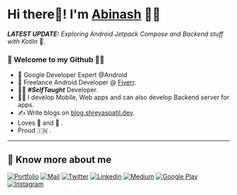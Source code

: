 # Hi there👋! I'm [Abinash](https://shreyaspatil.dev) 🙋‍♂️



_**LATEST UPDATE:**_ _Exploring Android Jetpack Compose and Backend stuff with Kotlin_ 🥽.

### 🎍 Welcome to my Github 👨‍💻

- 👦 Google Developer Expert @Android
- 💼 Freelance Android Developer @ [Fiverr](https://www.fiverr.com).
- 👨‍💻 ***#SelfTaught*** Developer.
- 👨‍💻 I develop Mobile, Web apps and can also develop Backend server for apps.
- ✍️ Write blogs on [blog.shreyaspatil.dev](https://blog.shreyaspatil.dev).
- Loves 🎵 and 🎹       .
- Proud 🇮🇳 .


---

## 🔗 Know more about me 

[![Portfolio](https://img.shields.io/badge/-Portfolio-black?style=for-the-badge&logo=google-chrome&logoColor=white)](https://shreyaspatil.dev/)
[![Mail](https://img.shields.io/badge/-Say%20Hi!-black?style=for-the-badge&logo=gmail)](mailto:hi@shreyaspatil.dev)
[![Twitter](https://img.shields.io/badge/-Twitter-black?style=for-the-badge&logo=twitter)](https://twitter.com/imShreyasPatil)
[![Linkedin](https://img.shields.io/badge/-LinkedIn-black?style=for-the-badge&logo=Linkedin)](https://www.linkedin.com/in/patil-shreyas/)
[![Medium](https://img.shields.io/badge/-Medium-black?style=for-the-badge&logo=Medium)](https://medium.com/@PatilShreyas)
[![Google Play](https://img.shields.io/badge/-Google%20Play-black?style=for-the-badge&logo=google-play)](https://play.google.com/store/apps/dev?id=7315706573700759915)
[![Instagram](https://img.shields.io/badge/-Instagram-black?style=for-the-badge&logo=instagram)](https://instagram.com/shreyaspatil.dev/)
